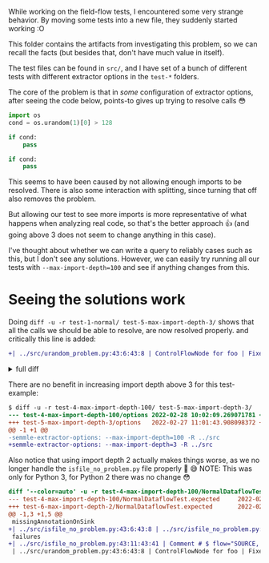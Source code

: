 While working on the field-flow tests, I encountered some very strange behavior. By moving some tests into a new file, they suddenly started working :O

This folder contains the artifacts from investigating this problem, so we can recall the facts (but besides that, don't have much value in itself).

The test files can be found in `src/`, and I have set of a bunch of different tests with different extractor options in the `test-*` folders.

The core of the problem is that in _some_ configuration of extractor options, after seeing the code below, points-to gives up trying to resolve calls :flushed:

```py
import os
cond = os.urandom(1)[0] > 128

if cond:
    pass

if cond:
    pass
```

This seems to have been caused by not allowing enough imports to be resolved. There is also some interaction with splitting, since turning that off also removes the problem.

But allowing our test to see more imports is more representative of what happens when analyzing real code, so that's the better approach :+1: (and going above 3 does not seem to change anything in this case).

I've thought about whether we can write a query to reliably cases such as this, but I don't see any solutions. However, we can easily try running all our tests with `--max-import-depth=100` and see if anything changes from this.

# Seeing the solutions work

Doing `diff -u -r test-1-normal/ test-5-max-import-depth-3/` shows that all the calls we should be able to resolve, are now resolved properly. and critically this line is added:

```diff
+| ../src/urandom_problem.py:43:6:43:8 | ControlFlowNode for foo | Fixed missing result:flow="SOURCE, l:-15 -> foo" |
```

<details>
<summary>full diff</summary>

```diff
diff '--color=auto' -u -r test-1-normal/NormalDataflowTest.expected test-5-max-import-depth-3/NormalDataflowTest.expected
--- test-1-normal/NormalDataflowTest.expected	2022-02-27 10:33:00.603882599 +0100
+++ test-5-max-import-depth-3/NormalDataflowTest.expected	2022-02-28 10:10:08.930743800 +0100
@@ -1,2 +1,3 @@
 missingAnnotationOnSink
 failures
+| ../src/urandom_problem.py:43:6:43:8 | ControlFlowNode for foo | Fixed missing result:flow="SOURCE, l:-15 -> foo" |
diff '--color=auto' -u -r test-1-normal/options test-5-max-import-depth-3/options
--- test-1-normal/options	2022-02-27 10:36:51.124793909 +0100
+++ test-5-max-import-depth-3/options	2022-02-27 11:01:43.908098372 +0100
@@ -1 +1 @@
-semmle-extractor-options: --max-import-depth=1 -R ../src
+semmle-extractor-options: --max-import-depth=3 -R ../src
diff '--color=auto' -u -r test-1-normal/UnresolvedCalls.expected test-5-max-import-depth-3/UnresolvedCalls.expected
--- test-1-normal/UnresolvedCalls.expected	2022-02-28 10:09:19.213742437 +0100
+++ test-5-max-import-depth-3/UnresolvedCalls.expected	2022-02-28 10:10:08.638737921 +0100
@@ -0,0 +1,5 @@
+| ../src/isfile_no_problem.py:34:33:34:70 | Comment # $ unresolved_call=os.path.isfile(..) | Missing result:unresolved_call=os.path.isfile(..) |
+| ../src/urandom_no_if_no_problem.py:34:31:34:64 | Comment # $ unresolved_call=os.urandom(..) | Missing result:unresolved_call=os.urandom(..) |
+| ../src/urandom_problem.py:34:31:34:64 | Comment # $ unresolved_call=os.urandom(..) | Missing result:unresolved_call=os.urandom(..) |
+| ../src/urandom_problem.py:42:18:42:47 | Comment # $ unresolved_call=give_src() | Missing result:unresolved_call=give_src() |
+| ../src/urandom_problem.py:43:11:43:75 | Comment # $ unresolved_call=SINK(..) MISSING: flow="SOURCE, l:-15 -> foo" | Missing result:unresolved_call=SINK(..) |
diff '--color=auto' -u -r test-1-normal/UnresolvedPointsToCalls.expected test-5-max-import-depth-3/UnresolvedPointsToCalls.expected
--- test-1-normal/UnresolvedPointsToCalls.expected	2022-02-28 10:09:19.033738812 +0100
+++ test-5-max-import-depth-3/UnresolvedPointsToCalls.expected	2022-02-28 10:12:48.572752108 +0100
@@ -1,5 +1 @@
-| ../src/urandom_no_if_no_problem.py:34:8:34:20 | ../src/urandom_no_if_no_problem.py:34 | os.urandom(..) |
 | ../src/urandom_no_import_no_problem.py:34:8:34:20 | ../src/urandom_no_import_no_problem.py:34 | os.urandom(..) |
-| ../src/urandom_problem.py:34:8:34:20 | ../src/urandom_problem.py:34 | os.urandom(..) |
-| ../src/urandom_problem.py:42:7:42:16 | ../src/urandom_problem.py:42 | give_src() |
-| ../src/urandom_problem.py:43:1:43:9 | ../src/urandom_problem.py:43 | SINK(..) |
```

</details>

There are no benefit in increasing import depth above 3 for this test-example:

```diff
$ diff -u -r test-4-max-import-depth-100/ test-5-max-import-depth-3/
--- test-4-max-import-depth-100/options 2022-02-28 10:02:09.269071781 +0100
+++ test-5-max-import-depth-3/options   2022-02-27 11:01:43.908098372 +0100
@@ -1 +1 @@
-semmle-extractor-options: --max-import-depth=100 -R ../src
+semmle-extractor-options: --max-import-depth=3 -R ../src
```

Also notice that using import depth 2 actually makes things worse, as we no longer handle the `isfile_no_problem.py` file properly :facepalm: :sweat_smile: NOTE: This was only for Python 3, for Python 2 there was no change :flushed:

```diff
diff '--color=auto' -u -r test-4-max-import-depth-100/NormalDataflowTest.expected test-6-max-import-depth-2/NormalDataflowTest.expected
--- test-4-max-import-depth-100/NormalDataflowTest.expected     2022-02-28 10:10:02.206608379 +0100
+++ test-6-max-import-depth-2/NormalDataflowTest.expected       2022-02-28 10:10:13.882716665 +0100
@@ -1,3 +1,5 @@
 missingAnnotationOnSink
+| ../src/isfile_no_problem.py:43:6:43:8 | ../src/isfile_no_problem.py:43 | ERROR, you should add `# $ MISSING: flow` annotation | foo |
 failures
+| ../src/isfile_no_problem.py:43:11:43:41 | Comment # $ flow="SOURCE, l:-15 -> foo" | Missing result:flow="SOURCE, l:-15 -> foo" |
 | ../src/urandom_problem.py:43:6:43:8 | ControlFlowNode for foo | Fixed missing result:flow="SOURCE, l:-15 -> foo" |
```

